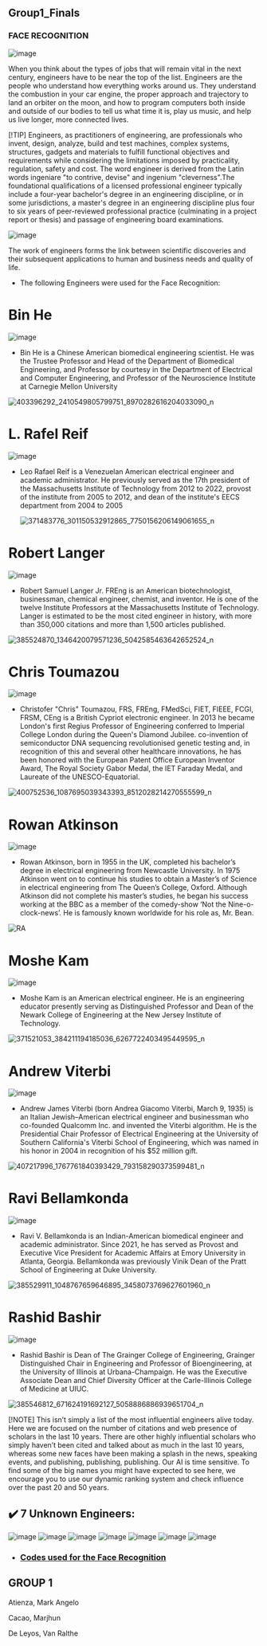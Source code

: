 ## Group1_Finals
### FACE RECOGNITION

![image](https://github.com/MarjhunCacao/Group1_Finals/assets/144245978/ab9f1903-0f75-40b4-bda4-9038382d479f)

When you think about the types of jobs that will remain vital in the next century, engineers have to be near the top of the list. Engineers are the people who understand how everything works around us. They understand the combustion in your car engine, the proper approach and trajectory to land an orbiter on the moon, and how to program computers both inside and outside of our bodies to tell us what time it is, play us music, and help us live longer, more connected lives.

[!TIP]
Engineers, as practitioners of engineering, are professionals who invent, design, analyze, build and test machines, complex systems, structures, gadgets and materials to fulfill functional objectives and requirements while considering the limitations imposed by practicality, regulation, safety and cost. The word engineer is derived from the Latin words ingeniare "to contrive, devise" and ingenium "cleverness".The foundational qualifications of a licensed professional engineer typically include a four-year bachelor's degree in an engineering discipline, or in some jurisdictions, a master's degree in an engineering discipline plus four to six years of peer-reviewed professional practice (culminating in a project report or thesis) and passage of engineering board examinations.


![image](https://github.com/MarjhunCacao/Group1_Finals/assets/144245978/4f9d9053-9564-4c42-8570-23dff6bbbf91)

The work of engineers forms the link between scientific discoveries and their subsequent applications to human and business needs and quality of life.

  - The following Engineers were used for the Face Recognition:
# Bin He
![image](https://github.com/MarjhunCacao/Group1_Finals/assets/144245978/fcb9189a-c12d-4c14-bddb-86883b2deed1)


- Bin He is a Chinese American biomedical engineering scientist. He was the Trustee Professor and Head of the Department of Biomedical Engineering, and Professor by courtesy in the Department of Electrical and Computer Engineering, and Professor of the Neuroscience Institute at Carnegie Mellon University

![403396292_2410549805799751_8970282616204033090_n](https://github.com/MARKIPHOBIAGT/face_recognition/assets/144300051/f74752c8-3271-45ca-ba22-6aeecbc0e7ef)



# L. Rafel Reif
![image](https://github.com/MarjhunCacao/Group1_Finals/assets/144245978/05641a93-f234-4f82-bd78-7ba1ca8a1309)


- Leo Rafael Reif is a Venezuelan American electrical engineer and academic administrator. He previously served as the 17th president of the Massachusetts Institute of Technology from 2012 to 2022, provost of the institute from 2005 to 2012, and dean of the institute's EECS department from 2004 to 2005

  ![371483776_301150532912865_7750156206149061655_n](https://github.com/MARKIPHOBIAGT/face_recognition/assets/144300051/d4138a42-cb58-4a35-bd1f-b31153dd3811)


# Robert Langer
![image](https://github.com/MarjhunCacao/Group1_Finals/assets/144245978/c1e1901c-0bfb-40aa-9eff-123653044f98)

- Robert Samuel Langer Jr. FREng is an American biotechnologist, businessman, chemical engineer, chemist, and inventor. He is one of the twelve Institute Professors at the Massachusetts Institute of Technology. Langer is estimated to be the most cited engineer in history, with more than 350,000 citations and more than 1,500 articles published.

![385524870_1346420079571236_5042585463642652524_n](https://github.com/MARKIPHOBIAGT/face_recognition/assets/144300051/b2ebef11-42e1-4c26-b8ce-c2a4b7239210)


# Chris Toumazou
![image](https://github.com/MarjhunCacao/Group1_Finals/assets/144245978/610661c1-91f8-404a-92c7-bc051c7afef0)

- Christofer "Chris" Toumazou, FRS, FREng, FMedSci, FIET, FIEEE, FCGI, FRSM, CEng is a British Cypriot electronic engineer. In 2013 he became London's first Regius Professor of Engineering conferred to Imperial College London during the Queen's Diamond Jubilee.  co-invention of semiconductor DNA sequencing revolutionised genetic testing and, in recognition of this and several other healthcare innovations, he has been honored with the European Patent Office European Inventor Award, The Royal Society Gabor Medal, the IET Faraday Medal, and Laureate of the UNESCO-Equatorial.

![400752536_1087695039343393_8512028214270555599_n](https://github.com/MARKIPHOBIAGT/face_recognition/assets/144300051/4d3acfc0-93b5-4a3d-a8bf-40d17a6903c2)


# Rowan Atkinson 
![image](https://github.com/MarjhunCacao/Group1_Finals/assets/144245978/664bf2f7-a5ce-452a-abd8-f6b5f9a0156a)


- Rowan Atkinson, born in 1955 in the UK, completed his bachelor’s degree in electrical engineering from Newcastle University. In 1975 Atkinson went on to continue his studies to obtain a Master’s of Science in electrical engineering from The Queen’s College, Oxford. Although Atkinson did not complete his master’s studies, he began his success working at the BBC as a member of the comedy-show ‘Not the Nine-o-clock-news’. He is famously known worldwide for his role as, Mr. Bean.

![RA](https://github.com/MARKIPHOBIAGT/face_recognition/assets/144300051/da148e69-b8c4-4da8-a076-9fb67cdc6b10)


# Moshe Kam
![image](https://github.com/MarjhunCacao/Group1_Finals/assets/144245978/bc388c9e-2778-4b37-a140-2101f9a4d0ea)

- Moshe Kam is an American electrical engineer. He is an engineering educator presently serving as Distinguished Professor and Dean of the Newark College of Engineering at the New Jersey Institute of Technology.

![371521053_384211194185036_6267722403495449595_n](https://github.com/MARKIPHOBIAGT/face_recognition/assets/144300051/a3605ed0-ff51-4783-b5fc-4f2191d23431)


# Andrew Viterbi
![image](https://github.com/MarjhunCacao/Group1_Finals/assets/144245978/d134e55a-9e6d-4f7b-b705-20c61dd77a3c)

- Andrew James Viterbi (born Andrea Giacomo Viterbi, March 9, 1935) is an Italian Jewish–American electrical engineer and businessman who co-founded Qualcomm Inc. and invented the Viterbi algorithm. He is the Presidential Chair Professor of Electrical Engineering at the University of Southern California's Viterbi School of Engineering, which was named in his honor in 2004 in recognition of his $52 million gift.

![407217996_1767761840393429_793158290373599481_n](https://github.com/MARKIPHOBIAGT/face_recognition/assets/144300051/38ccbeba-4c28-4777-954e-ac60c84b6aff)


# Ravi Bellamkonda
![image](https://github.com/MarjhunCacao/Group1_Finals/assets/144245978/98cac891-1438-49ca-85dc-84bd64cbe614)

- Ravi V. Bellamkonda is an Indian-American biomedical engineer and academic administrator. Since 2021, he has served as Provost and Executive Vice President for Academic Affairs at Emory University in Atlanta, Georgia. Bellamkonda was previously Vinik Dean of the Pratt School of Engineering at Duke University.

![385529911_1048767659646895_3458073769627601960_n](https://github.com/MARKIPHOBIAGT/face_recognition/assets/144300051/7a2a7c77-c1da-44c7-bfb0-672359a92e70)


# Rashid Bashir
![image](https://github.com/MarjhunCacao/Group1_Finals/assets/144245978/75b6f252-9755-43ae-9793-bc5e266797db)

- Rashid Bashir is Dean of The Grainger College of Engineering, Grainger Distinguished Chair in Engineering and Professor of Bioengineering, at the University of Illinois at Urbana-Champaign. He was the Executive Associate Dean and Chief Diversity Officer at the Carle-Illinois College of Medicine at UIUC.

![385546812_671624191692127_5058886886939651704_n](https://github.com/MARKIPHOBIAGT/face_recognition/assets/144300051/5082fbc1-0883-4e85-97df-1cd6282f8e35)


[!NOTE]
This isn’t simply a list of the most influential engineers alive today. Here we are focused on the number of citations and web presence of scholars in the last 10 years. There are other highly influential scholars who simply haven’t been cited and talked about as much in the last 10 years, whereas some new faces have been making a splash in the news, speaking events, and publishing, publishing, publishing. Our AI is time sensitive. To find some of the big names you might have expected to see here, we encourage you to use our dynamic ranking system and check influence over the past 20 and 50 years.


## ✔️ 7 Unknown Engineers:

![image](https://github.com/MarjhunCacao/Group1_Finals/assets/144245978/24ee500d-ba2b-44dd-9a53-354ed9af8f9f)
![image](https://github.com/MarjhunCacao/Group1_Finals/assets/144245978/c4ee64f1-3954-491c-a0d6-8546e37632ac)
![image](https://github.com/MarjhunCacao/Group1_Finals/assets/144245978/f487d33f-a4f9-415c-a89b-62cb687f3e60)
![image](https://github.com/MarjhunCacao/Group1_Finals/assets/144245978/6262f0b5-f779-463e-b0a7-f7b56bfbe804)
![image](https://github.com/MarjhunCacao/Group1_Finals/assets/144245978/a9ba226e-37eb-4066-90b4-4f73752cddbc)
![image](https://github.com/MarjhunCacao/Group1_Finals/assets/144245978/eed2c579-0ebb-4b46-b3bd-4fd04d79d256)
![image](https://github.com/MarjhunCacao/Group1_Finals/assets/144245978/38b7a7be-0de7-403b-80a9-77233459fcd8)





- ### [Codes used for the Face Recognition](https://github.com/MarjhunCacao/Group1_Finals/blob/main/Group_1_Finals.ipynb)
## GROUP 1
  Atienza, Mark Angelo
  
  Cacao, Marjhun
  
  De Leyos, Van Ralthe
